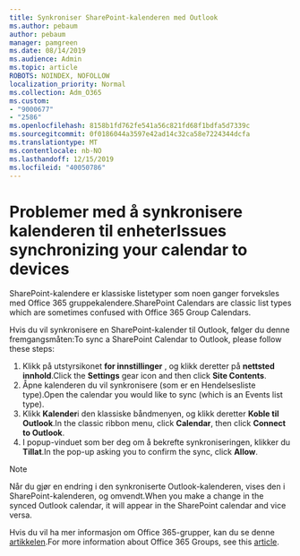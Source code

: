 ```yaml
---
title: Synkroniser SharePoint-kalenderen med Outlook
ms.author: pebaum
author: pebaum
manager: pamgreen
ms.date: 08/14/2019
ms.audience: Admin
ms.topic: article
ROBOTS: NOINDEX, NOFOLLOW
localization_priority: Normal
ms.collection: Adm_O365
ms.custom:
- "9000677"
- "2586"
ms.openlocfilehash: 8158b1fd762fe541a56c821fd68f1bdfa5d7339c
ms.sourcegitcommit: 0f0186044a3597e42ad14c32ca58e7224344dcfa
ms.translationtype: MT
ms.contentlocale: nb-NO
ms.lasthandoff: 12/15/2019
ms.locfileid: "40050786"
---
```

# <a name="issues-synchronizing-your-calendar-to-devices"></a><span data-ttu-id="cab3f-102">Problemer med å synkronisere kalenderen til enheter</span><span class="sxs-lookup"><span data-stu-id="cab3f-102">Issues synchronizing your calendar to devices</span></span>

<span data-ttu-id="cab3f-103">SharePoint-kalendere er klassiske listetyper som noen ganger forveksles med Office 365 gruppekalendere.</span><span class="sxs-lookup"><span data-stu-id="cab3f-103">SharePoint Calendars are classic list types which are sometimes confused with Office 365 Group Calendars.</span></span>

<span data-ttu-id="cab3f-104">Hvis du vil synkronisere en SharePoint-kalender til Outlook, følger du denne fremgangsmåten:</span><span class="sxs-lookup"><span data-stu-id="cab3f-104">To sync a SharePoint Calendar to Outlook, please follow these steps:</span></span>

1. <span data-ttu-id="cab3f-105">Klikk på utstyrsikonet **for innstillinger** , og klikk deretter på **nettsted innhold**.</span><span class="sxs-lookup"><span data-stu-id="cab3f-105">Click the **Settings** gear icon and then click **Site Contents**.</span></span>
2. <span data-ttu-id="cab3f-106">Åpne kalenderen du vil synkronisere (som er en Hendelsesliste type).</span><span class="sxs-lookup"><span data-stu-id="cab3f-106">Open the calendar you would like to sync (which is an Events list type).</span></span>
3. <span data-ttu-id="cab3f-107">Klikk **Kalender**i den klassiske båndmenyen, og klikk deretter **Koble til Outlook**.</span><span class="sxs-lookup"><span data-stu-id="cab3f-107">In the classic ribbon menu, click **Calendar**, then click **Connect to Outlook**.</span></span>
4. <span data-ttu-id="cab3f-108">I popup-vinduet som ber deg om å bekrefte synkroniseringen, klikker du **Tillat**.</span><span class="sxs-lookup"><span data-stu-id="cab3f-108">In the pop-up asking you to confirm the sync, click **Allow**.</span></span>

>[!Note]
> <span data-ttu-id="cab3f-109">Når du gjør en endring i den synkroniserte Outlook-kalenderen, vises den i SharePoint-kalenderen, og omvendt.</span><span class="sxs-lookup"><span data-stu-id="cab3f-109">When you make a change in the synced Outlook calendar, it will appear in the SharePoint calendar and vice versa.</span></span>

<span data-ttu-id="cab3f-110">Hvis du vil ha mer informasjon om Office 365-grupper, kan du se denne [artikkelen](https://support.office.com/article/Learn-about-Office-365-groups-b565caa1-5c40-40ef-9915-60fdb2d97fa2).</span><span class="sxs-lookup"><span data-stu-id="cab3f-110">For more information about Office 365 Groups, see this [article](https://support.office.com/article/Learn-about-Office-365-groups-b565caa1-5c40-40ef-9915-60fdb2d97fa2).</span></span>
